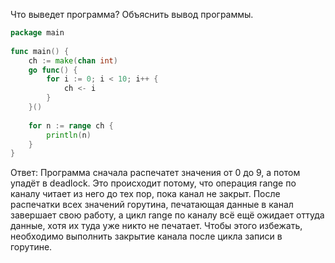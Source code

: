 Что выведет программа? Объяснить вывод программы.

```go
package main
 
func main() {
    ch := make(chan int)
    go func() {
        for i := 0; i < 10; i++ {
            ch <- i
        }
    }()
 
    for n := range ch {
        println(n)
    }
}

```
Ответ:
Программа сначала распечатет значения от 0 до 9, а потом упадёт в deadlock.
Это происходит потому, что операция range по каналу читает из него до тех пор, пока канал не закрыт.
После распечатки всех значений горутина, печатающая данные в канал завершает свою работу, а цикл range по каналу всё ещё ожидает оттуда данные,
хотя их туда уже никто не печатает. Чтобы этого избежать, необходимо выполнить закрытие канала после цикла записи в горутине.